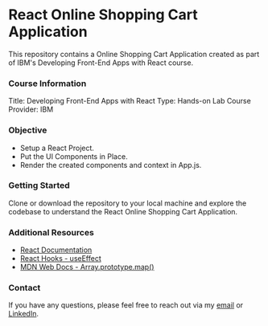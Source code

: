 # React Online Shopping Cart Application

This repository contains a Online Shopping Cart Application created as part of IBM's Developing Front-End Apps with React course.

### Course Information
Title: Developing Front-End Apps with React
Type: Hands-on Lab
Course Provider: IBM

### Objective

- Setup a React Project.
- Put the UI Components in Place.
- Render the created components and context in App.js.

### Getting Started

Clone or download the repository to your local machine and explore the codebase to understand the React Online Shopping Cart Application. 

### Additional Resources

- [React Documentation](https://reactjs.org/docs/getting-started.html)
- [React Hooks - useEffect](https://reactjs.org/docs/hooks-effect.html)
- [MDN Web Docs - Array.prototype.map()](https://developer.mozilla.org/en-US/docs/Web/JavaScript/Reference/Global_Objects/Array/map)

### Contact

If you have any questions, please feel free to reach out via my [email](nl020@bucknell.edu) or [LinkedIn](https://www.linkedin.com/in/naing-oo-lwin-nolan/).

